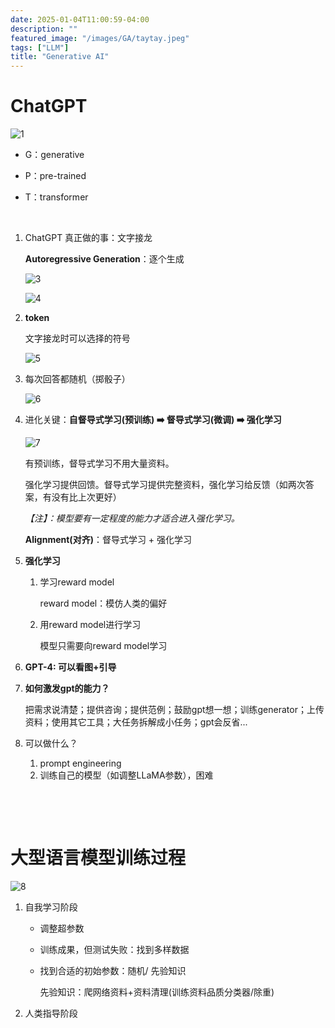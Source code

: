 ```yaml
---
date: 2025-01-04T11:00:59-04:00
description: ""
featured_image: "/images/GA/taytay.jpeg"
tags: ["LLM"]
title: "Generative AI"
---
```


# ChatGPT

![1](/images/GA/1.png)

+ G：generative

+ P：pre-trained

+ T：transformer

&nbsp;

1. ChatGPT 真正做的事：文字接龙

   **Autoregressive Generation**：逐个生成

   ![3](/images/GA/3.png)

   ![4](/images/GA/4.png)

2. **token**

   文字接龙时可以选择的符号

   ![5](/images/GA/5.png)

3. 每次回答都随机（掷骰子）

   ![6](/images/GA/6.png)

   <!--more-->

4. 进化关键：**自督导式学习(预训练) ➡️ 督导式学习(微调) ➡️ 强化学习**

   ![7](/images/GA/7.png)

   有预训练，督导式学习不用大量资料。

   强化学习提供回馈。督导式学习提供完整资料，强化学习给反馈（如两次答案，有没有比上次更好）

   *【注】：模型要有一定程度的能力才适合进入强化学习。*

   **Alignment(对齐)**：督导式学习 + 强化学习

5. **强化学习**

   1. 学习reward model

      reward model：模仿人类的偏好

   2. 用reward model进行学习

      模型只需要向reward model学习

6. **GPT-4: 可以看图+引导**

7. **如何激发gpt的能力？**

   把需求说清楚；提供咨询；提供范例；鼓励gpt想一想；训练generator；上传资料；使用其它工具；大任务拆解成小任务；gpt会反省...
   
8. 可以做什么？

   1. prompt engineering
   2. 训练自己的模型（如调整LLaMA参数），困难

 &nbsp;

&nbsp;

# 大型语言模型训练过程

![8](/images/GA/8.png)

1. 自我学习阶段

   - 调整超参数

   - 训练成果，但测试失败：找到多样数据

   - 找到合适的初始参数：随机/ 先验知识

     先验知识：爬网络资料+资料清理(训练资料品质分类器/除重)

2. 人类指导阶段
